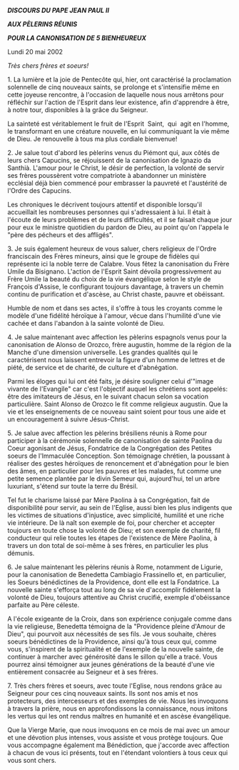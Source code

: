 ***DISCOURS DU PAPE JEAN PAUL II***

***AUX PÈLERINS RÉUNIS***

***POUR LA CANONISATION DE 5 BIENHEUREUX***

Lundi 20 mai 2002

*Très chers frères et soeurs!*

1. La lumière et la joie de Pentecôte qui, hier, ont caractérisé la proclamation solennelle de cinq nouveaux saints, se prolonge et s'intensifie même en cette joyeuse rencontre, à l'occasion de laquelle nous nous arrêtons pour réfléchir sur l'action de l'Esprit dans leur existence, afin d'apprendre à être, à notre tour, disponibles à la grâce du Seigneur.

La sainteté est véritablement le fruit de l'Esprit  Saint,  qui  agit en l'homme, le transformant en une créature nouvelle, en lui communiquant la vie même de Dieu. Je renouvelle à tous ma plus cordiale bienvenue!

2. Je salue tout d'abord les pèlerins venus du Piémont qui, aux côtés de leurs chers Capucins, se réjouissent de la canonisation de Ignazio da Santhià. L'amour pour le Christ, le désir de perfection, la volonté de servir ses frères poussèrent votre compatriote à abandonner un ministère ecclésial déjà bien commencé pour embrasser la pauvreté et l'austérité de l'Ordre des Capucins.

Les chroniques le décrivent toujours attentif et disponible lorsqu'il accueillait les nombreuses personnes qui s'adressaient à lui. Il était à l'écoute de leurs problèmes et de leurs difficultés, et il se faisait chaque jour pour eux le ministre quotidien du pardon de Dieu, au point qu'on l'appela le "père des pécheurs et des affligés".

3. Je suis également heureux de vous saluer, chers religieux de l'Ordre franciscain des Frères mineurs, ainsi que le groupe de fidèles qui représente ici la noble terre de Calabre. Vous fêtez la canonisation du Frère Umile da Bisignano. L'action de l'Esprit Saint dévoila progressivement au Frère Umile la beauté du choix de la vie évangélique selon le style de François d'Assise, le configurant toujours davantage, à travers un chemin continu de purification et d'ascèse, au Christ chaste, pauvre et obéissant.

Humble de nom et dans ses actes, il s'offre à tous les croyants comme le modèle d'une fidélité héroïque à l'amour, vécue dans l'humilité d'une vie cachée et dans l'abandon à la sainte volonté de Dieu.

4. Je salue maintenant avec affection les pèlerins espagnols venus pour la canonisation de Alonso de Orozco, frère augustin, homme de la région de la Manche d'une dimension universelle. Les grandes qualités qui le caractérisent nous laissent entrevoir la figure d'un homme de lettres et de piété, de service et de charité, de culture et d'abnégation.

Parmi les éloges qui lui ont été faits, je désire souligner celui d'"image vivante de l'Evangile" car c'est l'objectif auquel les chrétiens sont appelés:  être des imitateurs de Jésus, en le suivant chacun selon sa vocation particulière. Saint Alonso de Orozco le fit comme religieux augustin. Que la vie et les enseignements de ce nouveau saint soient pour tous une aide et un encouragement à suivre Jésus-Christ.

5. Je salue avec affection les pèlerins brésiliens réunis à Rome pour participer à la cérémonie solennelle de canonisation de sainte Paolina du Coeur agonisant de Jésus, Fondatrice de la Congrégation des Petites soeurs de l'Immaculée Conception. Son témoignage chrétien, la poussant à réaliser des gestes héroïques de renoncement et d'abnégation pour le bien des âmes, en particulier pour les pauvres et les malades, fut comme une petite semence plantée par le divin Semeur qui, aujourd'hui, tel un arbre luxuriant, s'étend sur toute la terre du Brésil.

Tel fut le charisme laissé par Mère Paolina à sa Congrégation, fait de disponibilité pour servir, au sein de l'Eglise, aussi bien les plus indigents que les victimes de situations d'injustice, avec simplicité, humilité et une riche vie intérieure. De là naît son exemple de foi, pour chercher et accepter toujours en toute chose la volonté de Dieu; et son exemple de charité, fil conducteur qui relie toutes les étapes de l'existence de Mère Paolina, à travers un don total de soi-même à ses frères, en particulier les plus démunis.

6. Je salue maintenant les pèlerins réunis à Rome, notamment de Ligurie, pour la canonisation de Benedetta Cambiagio Frassinello et, en particulier, les Soeurs bénédictines de la Providence, dont elle est la Fondatrice. La nouvelle sainte s'efforça tout au long de sa vie d'accomplir fidèlement la volonté de Dieu, toujours attentive au Christ crucifié, exemple d'obéissance parfaite au Père céleste.

A l'école exigeante de la Croix, dans son expérience conjugale comme dans la vie religieuse, Benedetta témoigna de la "Providence pleine d'Amour de Dieu", qui pourvoit aux nécessités de ses fils. Je vous souhaite, chères soeurs bénédictines de la Providence, ainsi qu'à tous ceux qui, comme vous, s'inspirent de la spiritualité et de l'exemple de la nouvelle sainte, de continuer à marcher avec générosité dans le sillon qu'elle a tracé. Vous pourrez ainsi témoigner aux jeunes générations de la beauté d'une vie entièrement consacrée au Seigneur et à ses frères.

7. Très chers frères et soeurs, avec toute l'Eglise, nous rendons grâce au Seigneur pour ces cinq nouveaux saints. Ils sont nos amis et nos protecteurs, des intercesseurs et des exemples de vie. Nous les invoquons à travers la prière, nous en approfondissons la connaissance, nous imitons les vertus qui les ont rendus maîtres en humanité et en ascèse évangélique.

Que la Vierge Marie, que nous invoquons en ce mois de mai avec un amour et une dévotion plus intenses, vous assiste et vous protège toujours. Que vous accompagne également ma Bénédiction, que j'accorde avec affection à chacun de vous ici présents, tout en l'étendant volontiers à tous ceux qui vous sont chers.